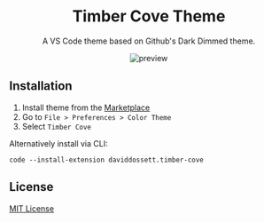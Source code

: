 <div align="center">

# Timber Cove Theme

A VS Code theme based on Github's Dark Dimmed theme.

![preview](https://raw.githubusercontent.com/mistople/timber-cove/master/screenshot.png)

</div>

## Installation

1. Install theme from the [Marketplace](https://marketplace.visualstudio.com/items?itemName=daviddossett.timber-cove)
2. Go to `File > Preferences > Color Theme`
3. Select `Timber Cove`

Alternatively install via CLI:

```
code --install-extension daviddossett.timber-cove
```

## License

[MIT License](LICENSE)
